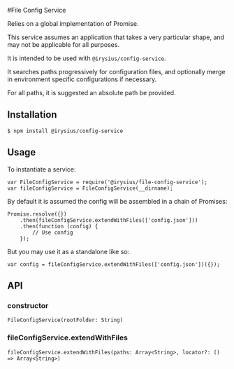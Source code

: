 #File Config Service

Relies on a global implementation of Promise.

This service assumes an application that takes a very particular shape, and may not be applicable for all purposes.

It is intended to be used with `@irysius/config-service`. 

It searches paths progressively for configuration files, and optionally merge in environment specific configurations if necessary.

For all paths, it is suggested an absolute path be provided.

## Installation

	$ npm install @irysius/config-service
	
## Usage

To instantiate a service:

	var FileConfigService = require('@irysius/file-config-service');
	var fileConfigService = FileConfigService(__dirname);
	
By default it is assumed the config will be assembled in a chain of Promises:

	Promise.resolve({})
		.then(fileConfigService.extendWithFiles(['config.json']))
		.then(function (config) {
			// Use config
		});
		
But you may use it as a standalone like so:

	var config = fileConfigService.extendWithFiles(['config.json'])({});
	
## API
### constructor
`FileConfigService(rootFolder: String)`

### fileConfigService.extendWithFiles
`fileConfigService.extendWithFiles(paths: Array<String>, locator?: () => Array<String>)`

